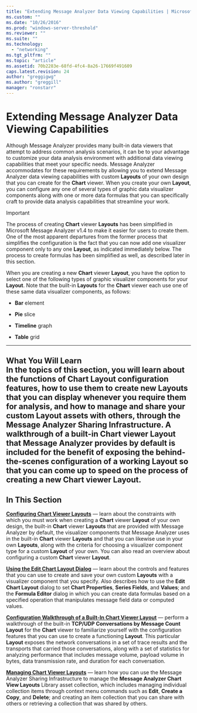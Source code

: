 ```yaml
---
title: "Extending Message Analyzer Data Viewing Capabilities | Microsoft Docs"
ms.custom: ""
ms.date: "10/26/2016"
ms.prod: "windows-server-threshold"
ms.reviewer: ""
ms.suite: ""
ms.technology: 
  - "networking"
ms.tgt_pltfrm: ""
ms.topic: "article"
ms.assetid: 70b2283e-68fd-4fc4-8a26-17669f491609
caps.latest.revision: 24
author: "greggigwg"
ms.author: "greggill"
manager: "ronstarr"
---
```

# Extending Message Analyzer Data Viewing Capabilities
Although Message Analyzer provides many built-in data viewers that attempt to address common analysis scenarios, it can be to your advantage to customize your data analysis environment with additional data viewing capabilities that meet your specific needs. Message Analyzer accommodates for these requirements by allowing you to extend Message Analyzer data viewing capabilities with custom **Layouts** of your own design that you can create for the **Chart** viewer. When you create your own **Layout**, you can configure any one of several types of graphic data visualizer components along with one or more data formulas that you can specifically craft to provide data analysis capabilities that streamline your work.  
  
> [!IMPORTANT]
>  The process of creating   **Chart** viewer **Layouts** has been simplified in Microsoft Message Analyzer v1.4 to make it easier for users to create them. One of the most apparent departures from the former process that simplifies the configuration is the fact that you can now add one visualizer component only to any one **Layout**, as indicated immediately below. The process to create formulas has been simplified as well, as described later in this section.  
  
 When you are creating a new **Chart** viewer **Layout**, you have the option to select one of the following types of graphic visualizer components for your **Layout**. Note that the built-in **Layouts** for the **Chart** viewer each use one of these same data visualizer components, as follows:  
  
-   **Bar** element  
  
-   **Pie** slice  
  
-   **Timeline** graph  
  
-   **Table** grid  
  
---  
  
 **What You Will Learn**   
In the topics of this section, you will learn about the functions of **Chart** **Layout** configuration features, how to use them to create new **Layouts** that you can display whenever you require them for analysis, and how to manage and share your custom **Layout** assets with others, through the Message Analyzer Sharing Infrastructure. A walkthrough of a built-in **Chart** viewer **Layout** that Message Analyzer provides by default is included for the benefit of exposing the behind-the-scenes configuration of a working **Layout** so that you can come up to speed on the process of creating a new **Chart** viewer **Layout**.  
---  
  
## In This Section  
 **[Configuring Chart Viewer Layouts](configuring-chart-viewer-layouts.md)**  — learn about the constraints  with which you must work when creating a **Chart** viewer **Layout** of your own design,  the built-in **Chart** viewer **Layouts** that are provided with Message Analyzer by default, the visualizer components that Message Analyzer uses in the built-in **Chart** viewer **Layouts** and that you can likewise use in your own **Layouts**, along with the criteria for choosing a visualizer component type for a custom **Layout** of your own. You can also read an overview about configuring a custom **Chart** viewer **Layout**.  
  
 **[Using the Edit Chart Layout Dialog](using-the-edit-chart-layout-dialog.md)**  — learn about the controls and features that you can use to create and save your own custom **Layouts** with a visualizer component that you specify. Also describes how to use the **Edit Chart Layout** dialog to set **Chart Properties**, **Series Fields**, and **Values**; and the **Formula Editor** dialog in which you can create data formulas based on a specified operation that manipulates message field data or computed values.  
  
 **[Configuration Walkthrough of a Built-In Chart Viewer Layout](configuration-walkthrough-of-a-built-in-chart-viewer-layout.md)**  — perform a walkthrough of the built-in **TCP/UDP Conversations by Message Count** **Layout** for the **Chart** viewer to familiarize yourself with the configuration features that you can use to create a functioning **Layout**. This particular **Layout** exposes the network conversations in a set of trace results and the transports that carried those conversations, along with a set of statistics for analyzing performance that includes message volume, payload volume in bytes, data transmission rate, and duration for each conversation.  
  
 **[Managing Chart Viewer Layouts](managing-chart-viewer-layouts.md)**  — learn how you can use the Message Analyzer Sharing Infrastructure to manage the **Message Analyzer Chart View Layouts** Library asset collection, which includes managing individual collection items through context menu commands such as **Edit**, **Create a Copy**, and **Delete**; and creating an item collection that you can share with others or retrieving a collection that was shared by others.